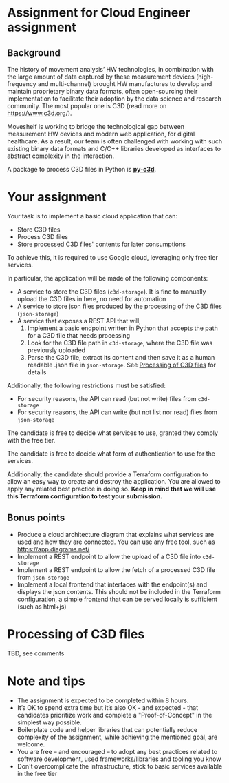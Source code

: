 # Assignment for Cloud Engineer assignment

## Background

The history of movement analysis’ HW technologies, in combination with the large amount of data captured by these measurement devices (high-frequency and multi-channel) brought HW manufactures to develop and maintain proprietary binary data formats, often open-sourcing their implementation to facilitate their adoption by the data science and research community. The most popular one is C3D (read more on https://www.c3d.org/).

Moveshelf is working to bridge the technological gap between measurement HW devices and modern web application, for digital healthcare.
As a result, our team is often challenged with working with such existing binary data formats and C/C++ libraries developed as interfaces to abstract complexity in the interaction.

A package to process C3D files in Python is [**py-c3d**](https://github.com/EmbodiedCognition/py-c3d).

# Your assignment

Your task is to implement a basic cloud application that can:

* Store C3D files
* Process C3D files
* Store processed C3D files' contents for later consumptions

To achieve this, it is required to use Google cloud, leveraging only free tier services.
<!-- Notes about how to create an account and what is needed, such as a valid card -->

In particular, the application will be made of the following components:

* A service to store the C3D files (`c3d-storage`). It is fine to manually upload the C3D files in here, no need for automation
* A service to store json files produced by the processing of the C3D files (`json-storage`)
* A service that exposes a REST API that will,
  1. Implement a basic endpoint written in Python that accepts the path for a C3D file that needs processing
  2. Look for the C3D file path in `c3d-storage`, where the C3D file was previously uploaded
  3. Parse the C3D file, extract its content and then save it as a human readable .json file in `json-storage`. See [Processing of C3D files](#processing-of-c3d-files) for details

Additionally, the following restrictions must be satisfied:

* For security reasons, the API can read (but not write) files from `c3d-storage`
* For security reasons, the API can write (but not list nor read) files from `json-storage`

The candidate is free to decide what services to use, granted they comply with the free tier.

The candidate is free to decide what form of authentication to use for the services.

Additionally, the candidate should provide a Terraform configuration to allow an easy way to create
and destroy the application. You are allowed to apply any related best practice in doing so.
**Keep in mind that we will use this Terraform configuration to test your submission.**

## Bonus points

* Produce a cloud architecture diagram that explains what services are used and how they are connected.
  You can use any free tool, such as https://app.diagrams.net/
* Implement a REST endpoint to allow the upload of a C3D file into `c3d-storage`
* Implement a REST endpoint to allow the fetch of a processed C3D file from `json-storage`
* Implement a local frontend that interfaces with the endpoint(s) and displays the json contents.
  This should not be included in the Terraform configuration, a simple frontend that can be served
  locally is sufficient (such as html+js)

# Processing of C3D files

TBD, see comments
<!-- Explain how to process the C3D File and provide an example -->
<!-- Explain what output we expect for the processing (e.g.: a 200 OK if success or 400/500 depending on cases) -->

# Note and tips

* The assignment is expected to be completed within 8 hours.
* It’s OK to spend extra time but it’s also OK - and expected - that candidates prioritize work and complete a "Proof-of-Concept" in the simplest way possible.
* Boilerplate code and helper libraries that can potentially reduce complexity of the assignment, while achieving the mentioned goal, are welcome.
* You are free – and encouraged – to adopt any best practices related to software development, used frameworks/libraries and tooling you know
* Don't overcomplicate the infrastructure, stick to basic services available in the free tier
